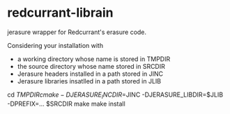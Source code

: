 redcurrant-librain
==================

jerasure wrapper for Redcurrant's erasure code.

Considering your installation with
  * a working directory whose name is stored in TMPDIR
  * the source directory whose name stored in SRCDIR
  * Jerasure headers installed in a path stored in JINC
  * Jerasure libraries insatlled in a path stored in JLIB

  cd $TMPDIR
  cmake -DJERASURE_INCDIR=$JINC -DJERASURE_LIBDIR=$JLIB -DPREFIX=... $SRCDIR
  make
  make install

